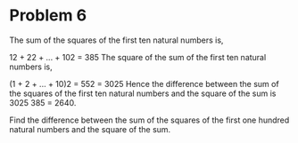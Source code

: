 Problem 6
=========

The sum of the squares of the first ten natural numbers is,

12 + 22 + ... + 102 = 385
The square of the sum of the first ten natural numbers is,

(1 + 2 + ... + 10)2 = 552 = 3025
Hence the difference between the sum of the squares of the first ten natural numbers and the square of the sum is 3025  385 = 2640.

Find the difference between the sum of the squares of the first one hundred natural numbers and the square of the sum.
